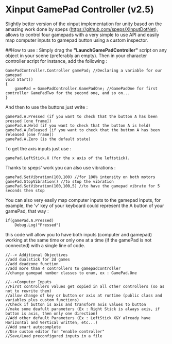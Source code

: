 # Xinput GamePad Controller (v2.5)

Slightly better version of the xinput implementation for unity based on the amazing work done by speps (https://github.com/speps/XInputDotNet), allows to control four gamepads with a very simple to use API and easily map computer inputs to gamepad button using a custom inspector.

##How to use :
Simply drag the **"LaunchGamePadController"** script on any object in your scene (preferably an empty). Then in your character controller script for instance, add the following :
```
GamePadController.Controller gamePad; //Declaring a variable for our gamepad
void Start()
{
    gamePad = GamePadController.GamePadOne; //GamePadOne for first controller GamePadTwo for the second one, and so on...
}
```
And then to use the buttons just write :
```
gamePad.A.Pressed (if you want to check that the button A has been pressed [one frame])
gamePad.A.Held (if you want to check that the button A is held)
gamePad.A.Released (if you want to check that the button A has been released [one frame])
gamePad.A.Zero (is the default state)
```
To get the axis inputs just use :
```
gamePad.LeftStick.X (for the x axis of the leftstick).
```
Thanks to speps' work you can also use vibrations :
```
gamePad.SetVibration(100,100) //for 100% intensity on both motors
gamePad.StopVibration() //to stop the vibration
gamePad.SetVibration(100,100,5) //to have the gamepad vibrate for 5 seconds then stop
```
You can also very easily map computer inputs to the gamepad inputs, for example, the 'v' key of your keyboard could represent the A button of your gamePad, that way :
```
if(gamePad.A.Pressed)
    Debug.Log("Pressed")
```   
this code will allow you to have both inputs (computer and gamepad) working at the same time or only one at a time (if the gamePad is not connected) with a single line of code.

```
//--> Additional Objectives
//add dualstick for 2d games
//add deadzone function
//add more than 4 controllers to gamepadcontroller
//change gamepad number classes to enum, ex : GamePad.One

//-->Computer Inputs
//First controllers values get copied in all other controllers (so as not to rewrite them)
//allow change of key or button or axis at runtime (public class and variables plus custom functions)
//Check if button is axis and transform axis values to button
//make some deafult parameters (Ex : Right Stick is always axis, if button is axis, then only one direction)
//Add other default Parameters (Ex : LeftStick X&Y already have Horizontal and Vertical written, etc...)
//Add smart autocomplete
//Use custom editor for "enable controller"
//Save/Load preconfigured inputs in a file
```

